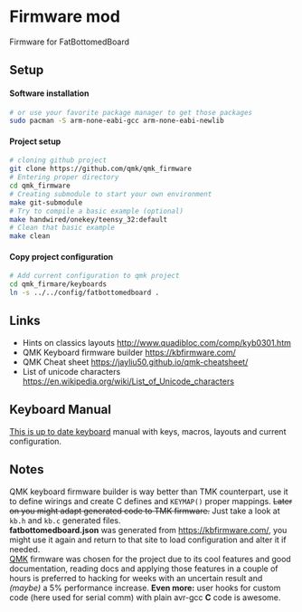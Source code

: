 # Firmware mod
Firmware for FatBottomedBoard


## Setup
#### Software installation
```sh
# or use your favorite package manager to get those packages
sudo pacman -S arm-none-eabi-gcc arm-none-eabi-newlib
```
#### Project setup
```sh
# cloning github project
git clone https://github.com/qmk/qmk_firmware
# Entering proper directory
cd qmk_firmware
# Creating submodule to start your own environment
make git-submodule
# Try to compile a basic example (optional)
make handwired/onekey/teensy_32:default
# Clean that basic example
make clean
```
#### Copy project configuration
```sh
# Add current configuration to qmk project
cd qmk_firmare/keyboards
ln -s ../../config/fatbottomedboard .
```


## Links 
- Hints on classics layouts http://www.quadibloc.com/comp/kyb0301.htm  
- QMK Keyboard firmware builder https://kbfirmware.com/  
- QMK Cheat sheet https://jayliu50.github.io/qmk-cheatsheet/
- List of unicode characters https://en.wikipedia.org/wiki/List_of_Unicode_characters


## Keyboard Manual

[This is up to date keyboard](manual.md) manual with keys, macros, layouts and current configuration.


## Notes
QMK keyboard firmware builder is way better than TMK counterpart, use it to define wirings and create C defines
and `KEYMAP()` proper mappings. ~~Later on you might adapt generated code to TMK firmware.~~ Just take a look at
`kb.h` and `kb.c` generated files.  
**fatbottomedboard.json** was generated from https://kbfirmware.com/, you might use it again and return
to that site to load configuration and alter it if needed.  
[QMK](https://qmk.fm/) firmware was chosen for the project due to its cool features and good
documentation, reading docs and applying those features in a couple of hours is preferred to hacking
for weeks with an uncertain result and _(maybe)_ a 5% performance increase. **Even more:** user hooks
for custom code (here used for serial comm) with plain avr-gcc **C** code is awesome.
